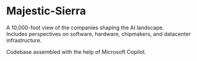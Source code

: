 # Majestic-Sierra

A 10,000-foot view of the companies shaping the AI landscape.  
Includes perspectives on software, hardware, chipmakers, and datacenter infrastructure.

Codebase assembled with the help of Microsoft Copilot.
